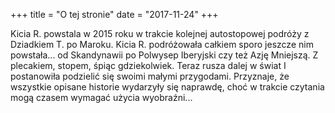 +++
title = "O tej stronie"
date = "2017-11-24"
+++

Kicia R. powstala w 2015 roku w trakcie kolejnej autostopowej podróży z Dziadkiem T. po
Maroku. Kicia R. podróżowała całkiem sporo jeszcze nim powstała... od Skandynawii po
Polwysep Iberyjski czy też Azję Mniejszą. Z plecakiem, stopem, śpiąc gdziekolwiek. Teraz
rusza dalej w świat I postanowiła podzielić się swoimi małymi przygodami. Przyznaje, że
wszystkie opisane historie wydarzyły się naprawdę, choć w trakcie czytania mogą czasem
wymagać użycia wyobraźni...